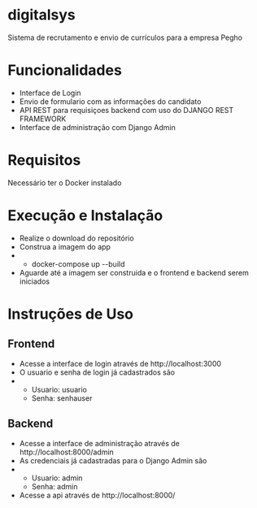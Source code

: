 # digitalsys
Sistema de recrutamento e envio de currículos para a empresa Pegho
# Funcionalidades
- Interface de Login
- Envio de formulario com as informações do candidato
- API REST para requisiçoes backend com uso do DJANGO REST FRAMEWORK
- Interface de administração com Django Admin
# Requisitos
Necessário ter o Docker instalado
# Execução e Instalação
- Realize o download do repositório
- Construa a imagem do app
- - docker-compose up --build
- Aguarde até a imagem ser construida e o frontend e backend serem iniciados
# Instruções de Uso
## Frontend
- Acesse a interface de login através de http://localhost:3000
- O usuario e senha de login já cadastrados são
- - Usuario: usuario
  - Senha: senhauser
## Backend
- Acesse a interface de administração através de http://localhost:8000/admin
- As credenciais já cadastradas para o Django Admin são
- - Usuario: admin
  - Senha: admin
- Acesse a api através de  http://localhost:8000/
